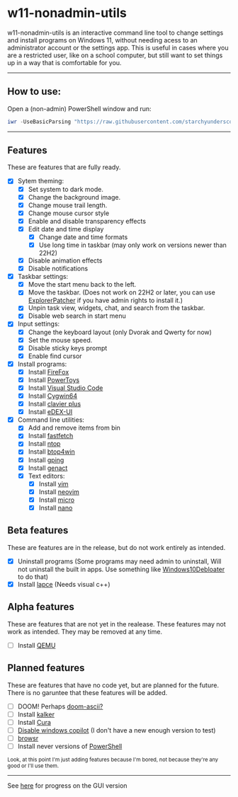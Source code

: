 # w11-nonadmin-utils

w11-nonadmin-utils is an interactive command line tool to change settings and install programs on Windows 11, without needing acess to an administrator account or the settings app. This is useful in cases where you are a restricted user, like on a school computer, but still want to set things up in a way that is comfortable for you.

---

## How to use:

Open a (non-admin) PowerShell window and run:

```PowerShell
iwr -UseBasicParsing "https://raw.githubusercontent.com/starchyunderscore/w11-nonadmin-utils/main/current/run.ps1" | iex
```

---

## Features

These are features that are fully ready.

- [x] Sytem theming:
  - [x] Set system to dark mode.
  - [x] Change the background image.
  - [x] Change mouse trail length.
  - [x] Change mouse cursor style
  - [x] Enable and disable transparency effects
  - [x] Edit date and time display
    - [x] Change date and time formats
    - [x] Use long time in taskbar (may only work on versions newer than 22H2)
  - [x] Disable animation effects
  - [x] Disable notifications

- [x] Taskbar settings:
  - [x] Move the start menu back to the left.
  - [x] Move the taskbar. (Does not work on 22H2 or later, you can use [ExplorerPatcher](https://github.com/valinet/ExplorerPatcher/releases) if you have admin rights to install it.)
  - [x] Unpin task view, widgets, chat, and search from the taskbar.
  - [x] Disable web search in start menu

- [x] Input settings:
  - [x] Change the keyboard layout (only Dvorak and Qwerty for now)
  - [x] Set the mouse speed.
  - [x] Disable sticky keys prompt
  - [x] Enable find cursor

- [x] Install programs:
  - [x] Install [FireFox](https://www.mozilla.org/en-US/firefox/new/)
  - [x] Install [PowerToys](https://github.com/microsoft/PowerToys)
  - [x] Install [Visual Studio Code](https://github.com/microsoft/vscode)
  - [x] Install [Cygwin64](https://www.cygwin.com/)
  - [x] Install [clavier plus](https://github.com/guilryder/clavier-plus)
  - [x] Install [eDEX-UI](https://github.com/GitSquared/edex-ui)

- [x] Command line utilities:
  - [x] Add and remove items from bin
  - [x] Install [fastfetch](https://github.com/LinusDierheimer/fastfetch)
  - [x] Install [ntop](https://github.com/gsass1/NTop)
  - [x] Install [btop4win](https://github.com/aristocratos/btop4win)
  - [x] Install [gping](https://github.com/orf/gping)
  - [x] Install [genact](https://github.com/svenstaro/genact)
  - [x] Text editors:
    - [x] Install [vim](https://github.com/vim/vim)
    - [x] Install [neovim](https://github.com/neovim/neovim)
    - [x] Install [micro](https://github.com/zyedidia/micro)
    - [x] Install [nano](https://github.com/lhmouse/nano-win)

## Beta features

These are features are in the release, but do not work entirely as intended.

- [x] Uninstall programs (Some programs may need admin to uninstall, Will not uninstall the built in apps. Use something like [Windows10Debloater](https://github.com/Sycnex/Windows10Debloater) to do that)
- [x] Install [lapce](https://github.com/lapce/lapce) (Needs visual c++)

## Alpha features

These are features that are not yet in the realease. These features may not work as intended. They may be removed at any time.

- [ ] Install [QEMU](https://www.qemu.org/)

## Planned features

These are features that have no code yet, but are planned for the future. There is no garuntee that these features will be added.

- [ ] DOOM! Perhaps [doom-ascii?](https://github.com/wojciech-graj/doom-ascii)
- [ ] Install [kalker](https://github.com/PaddiM8/kalker)
- [ ] Install [Cura](https://github.com/Ultimaker/Cura/)
- [ ] [Disable windows copilot](https://allthings.how/how-to-disable-copilot-on-windows-11/) (I don't have a new enough version to test)
- [ ] [browsr](https://github.com/juftin/browsr)
- [ ] Install never versions of [PowerShell](https://github.com/PowerShell/PowerShell)

<sup>Look, at this point I'm just adding features because I'm bored, not because they're any good or I'll use them.</sup>

---

See [here](https://github.com/starchyunderscore/w11-nonadmin-utils/blob/main/current/GUI-setup.ps1) for progress on the GUI version
